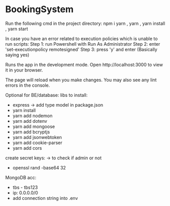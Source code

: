 # BookingSystem

Run the following cmd in the project directory:
  npm i yarn ,
  yarn , 
  yarn install , 
  yarn start

In case you have an error related to execution policies which is unable to run scripts:
  Step 1: run Powershell with Run As Administrator
  Step 2: enter 'set-executionpolicy remotesigned'
  Step 3: press 'y' and enter (Basically saying yes)

Runs the app in the development mode.
Open http://localhost:3000 to view it in your browser.

The page will reload when you make changes.
You may also see any lint errors in the console.

Optional for BE/database:
  libs to install:
  - express -> add type model in package.json
  - yarn install
  - yarn add nodemon
  - yarn add dotenv
  - yarn add mongoose
  - yarn add bcryptjs
  - yarn add jsonwebtoken
  - yarn add cookie-parser
  - yarn add cors

  create secret keys: -> to check if admin or not
  - openssl rand -base64 32 

  MongoDB acc:
  - tbs - tbs123
  - ip: 0.0.0.0/0
  - add connection string into .env
